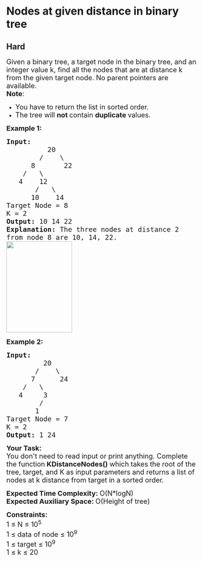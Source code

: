 # Nodes at given distance in binary tree
## Hard
<div class="problems_problem_content__Xm_eO" speechify-initial-font-family="Roboto, sans-serif" speechify-initial-font-size="16px"><p speechify-initial-font-family="urw-din" speechify-initial-font-size="17px"><span style="font-size: 18px;" speechify-initial-font-family="urw-din" speechify-initial-font-size="17px">Given a binary tree, a target node in the binary tree, and an integer value k, find all the nodes that are at distance k from the given target node. No parent pointers are available.<br speechify-initial-font-family="urw-din" speechify-initial-font-size="17px"><strong speechify-initial-font-family="urw-din" speechify-initial-font-size="17px">Note</strong>: </span></p>
<ul speechify-initial-font-family="urw-din" speechify-initial-font-size="17px">
<li speechify-initial-font-family="urw-din" speechify-initial-font-size="17px"><span style="font-size: 18px;" speechify-initial-font-family="urw-din" speechify-initial-font-size="17px">You have to return the list in sorted order.</span></li>
<li speechify-initial-font-family="urw-din" speechify-initial-font-size="17px"><span style="font-size: 18px;" speechify-initial-font-family="urw-din" speechify-initial-font-size="17px">The tree will <strong speechify-initial-font-family="urw-din" speechify-initial-font-size="17px">not </strong>contain <strong speechify-initial-font-family="urw-din" speechify-initial-font-size="17px">duplicate </strong>values.</span></li>
</ul>
<p speechify-initial-font-family="urw-din" speechify-initial-font-size="17px"><strong speechify-initial-font-family="urw-din" speechify-initial-font-size="17px"><span style="font-size: 18px;" speechify-initial-font-family="urw-din" speechify-initial-font-size="17px">Example 1:</span></strong></p>
<pre speechify-initial-font-family="urw-din" speechify-initial-font-size="17px"><span style="font-size: 18px;" speechify-initial-font-family="urw-din" speechify-initial-font-size="17px"><strong speechify-initial-font-family="urw-din" speechify-initial-font-size="17px">Input:      </strong>
          20
        /    \
      8       22 
    /   \
   4    12 
       /   \
      10    14</span>
<span style="font-size: 18px;" speechify-initial-font-family="urw-din" speechify-initial-font-size="17px">Target Node = 8
K = 2</span>
<span style="font-size: 18px;" speechify-initial-font-family="urw-din" speechify-initial-font-size="17px"><strong speechify-initial-font-family="urw-din" speechify-initial-font-size="17px">Output:</strong> 10 14 22</span>
<span style="font-size: 18px;" speechify-initial-font-family="urw-din" speechify-initial-font-size="17px"><strong speechify-initial-font-family="urw-din" speechify-initial-font-size="17px">Explanation: </strong>The three nodes at distance 2
from node 8 are 10, 14, 22.</span>
<span style="font-size: 18px;" speechify-initial-font-family="urw-din" speechify-initial-font-size="17px"><img style="height: 240px; width: 173px;" src="https://media.geeksforgeeks.org/wp-content/uploads/20190426123252/Btree1.jpg" alt="" speechify-initial-font-family="urw-din" speechify-initial-font-size="17px"></span>
</pre>
<p speechify-initial-font-family="urw-din" speechify-initial-font-size="17px"><span style="font-size: 18px;" speechify-initial-font-family="urw-din" speechify-initial-font-size="17px"><strong speechify-initial-font-family="urw-din" speechify-initial-font-size="17px">Example 2:</strong></span></p>
<pre speechify-initial-font-family="urw-din" speechify-initial-font-size="17px"><span style="font-size: 18px;" speechify-initial-font-family="urw-din" speechify-initial-font-size="17px"><strong speechify-initial-font-family="urw-din" speechify-initial-font-size="17px">Input:      </strong>
         20
       /    \
      7      24
    /   \
   4     3
        /  
       1    </span>
<span style="font-size: 18px;" speechify-initial-font-family="urw-din" speechify-initial-font-size="17px">Target Node = 7
K = 2</span>
<span style="font-size: 18px;" speechify-initial-font-family="urw-din" speechify-initial-font-size="17px"><strong speechify-initial-font-family="urw-din" speechify-initial-font-size="17px">Output:</strong> 1 24</span>
</pre>
<p speechify-initial-font-family="urw-din" speechify-initial-font-size="17px"><span style="font-size: 18px;" speechify-initial-font-family="urw-din" speechify-initial-font-size="17px"><strong speechify-initial-font-family="urw-din" speechify-initial-font-size="17px">Your Task: &nbsp;</strong><br speechify-initial-font-family="urw-din" speechify-initial-font-size="17px">You don't need to read input or print anything. Complete the function<strong speechify-initial-font-family="urw-din" speechify-initial-font-size="17px"> KDistanceNodes()</strong> which takes the root of the tree, target, and K as input parameters and returns a list of nodes at k distance from target in a sorted order.</span></p>
<p speechify-initial-font-family="urw-din" speechify-initial-font-size="17px"><span style="font-size: 18px;" speechify-initial-font-family="urw-din" speechify-initial-font-size="17px"><strong speechify-initial-font-family="urw-din" speechify-initial-font-size="17px">Expected Time Complexity: </strong>O(N*logN)<br speechify-initial-font-family="urw-din" speechify-initial-font-size="17px"><strong speechify-initial-font-family="urw-din" speechify-initial-font-size="17px">Expected Auxiliary Space: </strong>O(Height of tree)</span></p>
<p speechify-initial-font-family="urw-din" speechify-initial-font-size="17px"><span style="font-size: 18px;" speechify-initial-font-family="urw-din" speechify-initial-font-size="17px"><strong speechify-initial-font-family="urw-din" speechify-initial-font-size="17px">Constraints:</strong><br speechify-initial-font-family="urw-din" speechify-initial-font-size="17px">1 ≤ N ≤ 10<sup speechify-initial-font-family="urw-din" speechify-initial-font-size="17px">5</sup><br speechify-initial-font-family="urw-din" speechify-initial-font-size="17px">1 ≤ data of node ≤ 10<sup speechify-initial-font-family="urw-din" speechify-initial-font-size="17px">9</sup><br speechify-initial-font-family="urw-din" speechify-initial-font-size="17px">1 ≤ target ≤ 10<sup speechify-initial-font-family="urw-din" speechify-initial-font-size="17px">9</sup><br speechify-initial-font-family="urw-din" speechify-initial-font-size="17px">1 ≤ k ≤ 20</span></p></div>